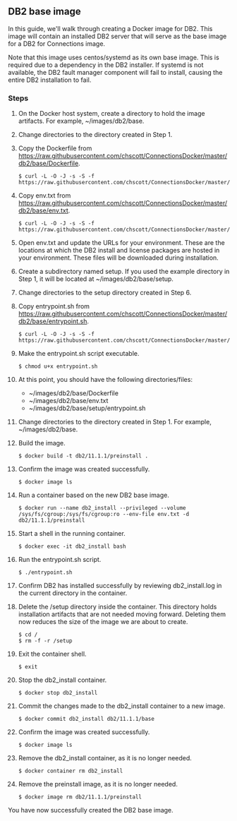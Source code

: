 ## DB2 base image

In this guide, we'll walk through creating a Docker image for DB2. This image will contain an installed DB2 server that will 
serve as the base image for a DB2 for Connections image.

Note that this image uses centos/systemd as its own base image. This is required due to a dependency in the DB2 installer. If 
systemd is not available, the DB2 fault manager component will fail to install, causing the entire DB2 installation to fail.

### Steps

1. On the Docker host system, create a directory to hold the image artifacts. For example, ~/images/db2/base.

2. Change directories to the directory created in Step 1.

3. Copy the Dockerfile from https://raw.githubusercontent.com/chscott/ConnectionsDocker/master/db2/base/Dockerfile. 

   ```
   $ curl -L -O -J -s -S -f https://raw.githubusercontent.com/chscott/ConnectionsDocker/master/db2/base/Dockerfile
   ```
   
4. Copy env.txt from https://raw.githubusercontent.com/chscott/ConnectionsDocker/master/db2/base/env.txt.
   
   ```
   $ curl -L -O -J -s -S -f https://raw.githubusercontent.com/chscott/ConnectionsDocker/master/db2/base/env.txt
   ```
5. Open env.txt and update the URLs for your environment. These are the locations at which the DB2 install and license
   packages are hosted in your environment. These files will be downloaded during installation.
   
6. Create a subdirectory named setup. If you used the example directory in Step 1, it will be located at 
   ~/images/db2/base/setup.
   
7. Change directories to the setup directory created in Step 6.

8. Copy entrypoint.sh from https://raw.githubusercontent.com/chscott/ConnectionsDocker/master/db2/base/entrypoint.sh.

   ```
   $ curl -L -O -J -s -S -f https://raw.githubusercontent.com/chscott/ConnectionsDocker/master/db2/base/entrypoint.sh
   ```

9. Make the entrypoint.sh script executable.

   ```
   $ chmod u+x entrypoint.sh
   ```
   
10. At this point, you should have the following directories/files:

    - ~/images/db2/base/Dockerfile
    - ~/images/db2/base/env.txt
    - ~/images/db2/base/setup/entrypoint.sh
   
11. Change directories to the directory created in Step 1. For example, ~/images/db2/base.

12. Build the image.

    ```
    $ docker build -t db2/11.1.1/preinstall .
    ```
    
13. Confirm the image was created successfully.

    ```
    $ docker image ls
    ```
    
14. Run a container based on the new DB2 base image.

    ```
    $ docker run --name db2_install --privileged --volume /sys/fs/cgroup:/sys/fs/cgroup:ro --env-file env.txt -d db2/11.1.1/preinstall
    ```
    
15. Start a shell in the running container.

    ```
    $ docker exec -it db2_install bash
    ```
    
16. Run the entrypoint.sh script.

    ```
    $ ./entrypoint.sh
    ```
    
17. Confirm DB2 has installed successfully by reviewing db2_install.log in the current directory in the container.

18. Delete the /setup directory inside the container. This directory holds installation artifacts that are not needed moving
    forward. Deleting them now reduces the size of the image we are about to create.
    
    ```
    $ cd /
    $ rm -f -r /setup
    ```
    
19. Exit the container shell.

    ```
    $ exit
    ```
 
20. Stop the db2_install container.

    ```
    $ docker stop db2_install
    ```
    
21. Commit the changes made to the db2_install container to a new image.

    ```
    $ docker commit db2_install db2/11.1.1/base
    ```
    
22. Confirm the image was created successfully.

    ```
    $ docker image ls
    ```
    
23. Remove the db2_install container, as it is no longer needed.

    ```
    $ docker container rm db2_install
    ```
    
23. Remove the preinstall image, as it is no longer needed.

    ```
    $ docker image rm db2/11.1.1/preinstall
    ```
    
You have now successfully created the DB2 base image.